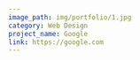 ```yaml
---
image_path: img/portfolio/1.jpg
category: Web Design
project_name: Google
link: https://google.com
---
```

